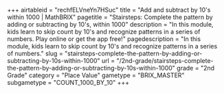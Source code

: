 +++
airtableid = "rechfELVneYn7HSuc"
title = "Add and subtract by 10's within 1000 | MathBRIX"
pagetitle = "Stairsteps: Complete the pattern by adding or subtracting by 10's, within 1000"
description = "In this module, kids learn to skip count by 10's and recognize patterns in a series of numbers. Play online or get the app free!"
pagedescription = "In this module, kids learn to skip count by 10's and recognize patterns in a series of numbers."
slug = "stairsteps-complete-the-pattern-by-adding-or-subtracting-by-10s-within-1000"
url = "/2nd-grade/stairsteps-complete-the-pattern-by-adding-or-subtracting-by-10s-within-1000"
grade = "2nd Grade"
category = "Place Value"
gametype = "BRIX_MASTER"
subgametype = "COUNT_1000_BY_10"
+++